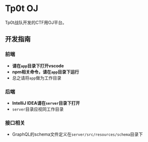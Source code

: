 # Tp0t OJ

Tp0t战队开发的CTF用OJ平台。

## 开发指南

### 前端

+ **请在`app`目录下打开vscode**
+ **npm相关命令，请在`app`目录下运行**
+ 总之请将`app`做为工作目录

### 后端

+ **IntelliJ IDEA请在`server`目录下打开**
+ `server`目录应视同工作目录

### 接口相关

+ GraphQL的schema文件定义在`server/src/resources/schema`目录下